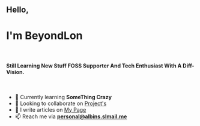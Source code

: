 <h2>Hello,</h2>
<h1>I'm BeyondLon</h1><br>
<h4>Still Learning New Stuff FOSS Supporter And Tech Enthusiast With A Diff- Vision.</h4><br>

- 🌱 Currently learning **SomeThing Crazy**
- 🔭 Looking to collaborate on [Project's](https://github.com/beyondlon)
- 📝 I write articles on [My Page](https://beyondlon.github.io)
- 📫 Reach me via **personal@albins.slmail.me**



